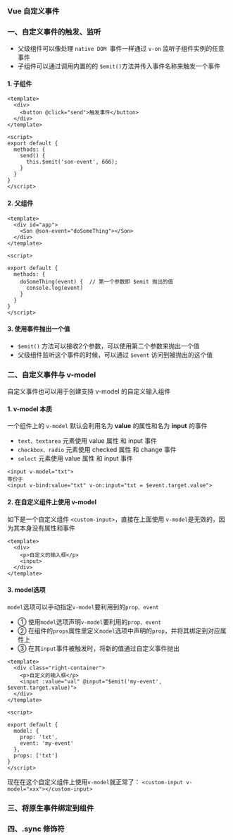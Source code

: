 ### Vue 自定义事件
### 一、自定义事件的触发、监听
* 父级组件可以像处理 `native DOM `事件一样通过 `v-on` 监听子组件实例的任意事件
* 子组件可以通过调用内置的的 `$emit()`方法并传入事件名称来触发一个事件

#### 1. 子组件
```
<template>
  <div>
    <button @click="send">触发事件</button>
  </div>
</template>

<script>
export default {
  methods: {
    send() {
      this.$emit('son-event', 666);
    }
  }
}
</script>
```

#### 2. 父组件
```
<template>
  <div id="app">
    <Son @son-event="doSomeThing"></Son>
  </div>
</template>

<script>

export default {
  methods: {
    doSomeThing(event) {  // 第一个参数即 $emit 抛出的值
      console.log(event)
    }
  }
}
</script>
```

#### 3. 使用事件抛出一个值
* `$emit()` 方法可以接收2个参数，可以使用第二个参数来抛出一个值
* 父级组件监听这个事件的时候，可以通过 `$event` 访问到被抛出的这个值





### 二、自定义事件与 v-model 
自定义事件也可以用于创建支持 v-model 的自定义输入组件

#### 1.  v-model 本质
一个组件上的 `v-model` 默认会利用名为 **value** 的属性和名为 **input** 的事件
* `text、textarea` 元素使用 value 属性 和 input 事件
* `checkbox、radio` 元素使用 checked 属性 和 change 事件
* `select` 元素使用 value 属性 和 input 事件

```
<input v-model="txt">
等价于
<input v-bind:value="txt" v-on:input="txt = $event.target.value">
```


#### 2. 在自定义组件上使用 v-model
如下是一个自定义组件 `<custom-input>`，直接在上面使用 `v-model`是无效的，因为其本身没有属性和事件

```
<template>
  <div>
    <p>自定义的输入框</p>
    <input>
  </div>
</template>
```

#### 3. model选项
`model`选项可以手动指定`v-model`要利用到的`prop、event`
* ① 使用`model`选项声明`v-model`要利用的`prop、event`
* ② 在组件的`props`属性里定义`model`选项中声明的`prop`，并将其绑定到对应属性上
* ③ 在其`input`事件被触发时，将新的值通过自定义事件抛出

```
<template>
  <div class="right-container">
    <p>自定义的输入框</p>
    <input :value="val" @input="$emit('my-event', $event.target.value)">
  </div>
</template>

<script>

export default {
  model: {
    prop: 'txt',
    event: 'my-event'
  },
  props: ['txt']
}
</script>
```


现在在这个自定义组件上使用`v-model`就正常了： `<custom-input v-model="xxx"></custom-input>`




### 三、将原生事件绑定到组件




### 四、.sync 修饰符








